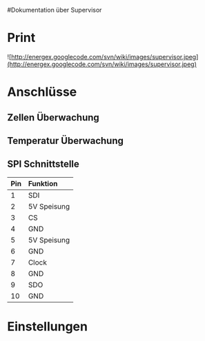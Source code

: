#Dokumentation über Supervisor

# Print #
![http://energex.googlecode.com/svn/wiki/images/supervisor.jpeg](http://energex.googlecode.com/svn/wiki/images/supervisor.jpeg)


# Anschlüsse #
## Zellen Überwachung ##
## Temperatur Überwachung ##
## SPI Schnittstelle ##
| **Pin** | **Funktion** |
|:--------|:-------------|
| 1 | SDI |
| 2 | 5V Speisung |
| 3 | CS |
| 4 | GND |
| 5 | 5V Speisung |
| 6 | GND |
| 7 | Clock |
| 8 | GND |
| 9 | SDO |
| 10 | GND |


# Einstellungen #